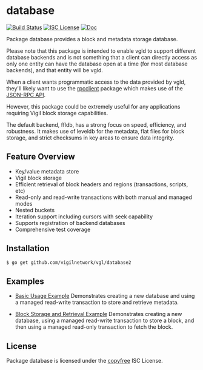 database
========

[![Build Status](https://github.com/vigilnetwork/vgl/workflows/Build%20and%20Test/badge.svg)](https://github.com/vigilnetwork/vgl/actions)
[![ISC License](https://img.shields.io/badge/license-ISC-blue.svg)](http://copyfree.org)
[![Doc](https://img.shields.io/badge/doc-reference-blue.svg)](https://pkg.go.dev/github.com/vigilnetwork/vgl/database/v2)

Package database provides a block and metadata storage database.

Please note that this package is intended to enable vgld to support different
database backends and is not something that a client can directly access as only
one entity can have the database open at a time (for most database backends),
and that entity will be vgld.

When a client wants programmatic access to the data provided by vgld, they'll
likely want to use the [rpcclient](https://github.com/vigilnetwork/vgl/tree/master/rpcclient)
package which makes use of the
[JSON-RPC API](https://github.com/vigilnetwork/vgl/tree/master/docs/json_rpc_api.mediawiki).

However, this package could be extremely useful for any applications requiring
Vigil block storage capabilities.

The default backend, ffldb, has a strong focus on speed, efficiency, and
robustness.  It makes use of leveldb for the metadata, flat files for block
storage, and strict checksums in key areas to ensure data integrity.

## Feature Overview

- Key/value metadata store
- Vigil block storage
- Efficient retrieval of block headers and regions (transactions, scripts, etc)
- Read-only and read-write transactions with both manual and managed modes
- Nested buckets
- Iteration support including cursors with seek capability
- Supports registration of backend databases
- Comprehensive test coverage

## Installation

```bash
$ go get github.com/vigilnetwork/vgl/database2
```

## Examples

* [Basic Usage Example](https://pkg.go.dev/github.com/vigilnetwork/vgl/database/v2#example-package-BasicUsage)
  Demonstrates creating a new database and using a managed read-write
  transaction to store and retrieve metadata.

* [Block Storage and Retrieval Example](https://pkg.go.dev/github.com/vigilnetwork/vgl/database/v2#example-package-BlockStorageAndRetrieval)
  Demonstrates creating a new database, using a managed read-write transaction
  to store a block, and then using a managed read-only transaction to fetch the
  block.

## License

Package database is licensed under the [copyfree](http://copyfree.org) ISC
License.
